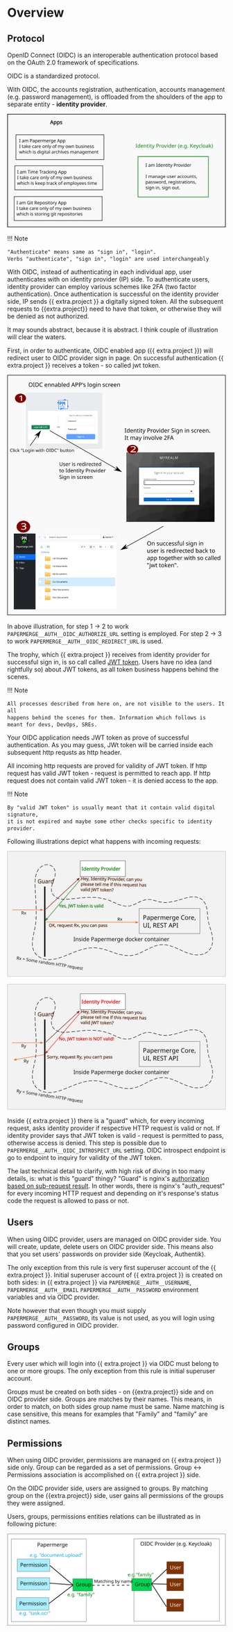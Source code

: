 # Overview

## Protocol

OpenID Connect (OIDC) is an interoperable authentication protocol based on the OAuth
2.0 framework of specifications.

OIDC is a standardized protocol.

With OIDC, the accounts registration, authentication, accounts management
(e.g. password management), is offloaded from the shoulders of the app to
separate entity - **identity provider**.

![One Identity Provider](../../img/auth/oidc/one-ip-many-apps.svg)

!!! Note

    "Authenticate" means same as "sign in", "login".
    Verbs "authenticate", "sign in", "login" are used interchangeably


With OIDC, instead of authenticating in each individual app, user
authenticates with on identity provider (IP) side. To authenticate users,
identity provider can employ various schemes like 2FA (two factor
authentication). Once authentication is successful on the identity provider
side, IP sends {{ extra.project }} a digitally signed token. All the
subsequent requests to {{extra.project}} need to have that token, or otherwise
they will be denied as not authorized.

It may sounds abstract, because it is abstract.
I think couple of illustration will clear the waters.


First, in order to authenticate, OIDC enabled app ({{ extra.project }}) will
redirect user to OIDC provider sign in page. On successful authentication
{{ extra.project }} receives a token - so called jwt token.

![One Identity Provider](../../img/auth/oidc/auth-process.svg)

In above illustration, for step 1 -> 2 to work `PAPERMERGE__AUTH__OIDC_AUTHORIZE_URL` setting
is employed. For step 2 -> 3 to work `PAPERMERGE__AUTH__OIDC_REDIRECT_URL` is used.

The trophy, which {{ extra.project }} receives from identity provider for
successful sign in, is so call called [JWT token](https://jwt.io/). Users
have no idea (and rightfully so) about JWT tokens, as all token business
happens behind the scenes.


!!! Note

    All processes described from here on, are not visible to the users. It all
    happens behind the scenes for them. Information which follows is
    meant for devs, DevOps, SREs.

Your OIDC application needs JWT token as prove of
successful authentication. As you may guess, JWt token will be carried inside
each subsequent http requsts as http header.

All incoming http requests are proved for validity of JWT token. If http request
has valid JWT token - request is permitted to reach app. If http request does not
contain valid JWT token - it is denied access to the app.


!!! Note

    By "valid JWT token" is usually meant that it contain valid digital signature,
    it is not expired and maybe some other checks specific to identity provider.


Following illustrations depict what happens with incoming requests:


![HTTP Request Access Granted](../../img/auth/oidc/request-access-granted.svg)

![HTTP Request Access Denied](../../img/auth/oidc/request-access-denied.svg)

Inside {{ extra.project }} there is a "guard" which, for every incoming
request, asks identity provider if respective HTTP request is valid or not.
If identity provider says that JWT token is valid - request is permitted to pass,
otherwise access is denied.
This step is possible due to `PAPERMERGE__AUTH__OIDC_INTROSPECT_URL` setting.
OIDC introspect endpoint is go to endpoint to inquiry for validity
of the JWT token.

The last technical detail to clarify, with high risk of diving in too many details,
is: what is this "guard" thingy?
"Guard" is nginx's
[authorization based on sub-request result](https://nginx.org/en/docs/http/ngx_http_auth_request_module.html).
In other words, there is nginx's "auth_request" for every incoming HTTP request and
depending on it's response's status code the request is allowed to pass or not.


## Users

When using OIDC provider, users are managed on OIDC provider side. You will
create, update, delete users on OIDC provider side. This means also
that you set users' passwords on provider side (Keycloak, Authentik).

The only exception from this rule is very first superuser account of the {{ extra.project }}.
Initial superuser account of {{ extra.project }} is created on both sides:
in {{ extra.project }} via `PAPERMERGE__AUTH__USERNAME`, `PAPERMERGE__AUTH__EMAIL`
`PAPERMERGE__AUTH__PASSWORD` environment variables and via OIDC provider.

Note however that even though you must supply `PAPERMERGE__AUTH__PASSWORD`, its value is
not used, as you will login using password configured in OIDC provider.

## Groups

Every user which will login into {{ extra.project }} via OIDC must belong to one
or more groups. The only exception from this rule is initial superuser account.

Groups must be created on both sides - on {{extra.project}} side and on OIDC
provider side. Groups are matches by their names. This means, in order to
match, on both sides group name must be same. Name matching is case
sensitive, this means for examples that "Family" and "family" are distinct
names.


## Permissions

When using OIDC provider, permissions are managed on {{ extra.project }} side only.
Group can be regarded as a set of permissions.
Group <-> Permissions association is accomplished on {{ extra.project }} side.

On the OIDC provider side, users are assigned to groups. By matching group on
the {{extra.project}} side, user gains all permissions of the groups they
were assigned.

Users, groups, permissions entities relations can be illustrated as in following picture:

![Users Groups Permissions](../../img/auth/oidc/users-groups-permissions.svg)
